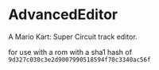 # AdvancedEditor
A Mario Kart: Super Circuit track editor.

for use with a rom with a sha1 hash of `9d327c030c3e2d9007990518594f70c3340ac56f`
